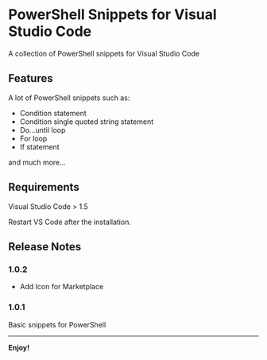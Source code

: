 # PowerShell Snippets for Visual Studio Code

A collection of PowerShell snippets for Visual Studio Code

## Features

A lot of PowerShell snippets such as:

- Condition statement
- Condition single quoted string statement
- Do...until loop
- For loop
- If statement
  
and much more...

## Requirements

Visual Studio Code > 1.5

Restart VS Code after the installation.

## Release Notes

### 1.0.2

- Add Icon for Marketplace

### 1.0.1

Basic snippets for PowerShell

---

**Enjoy!**
